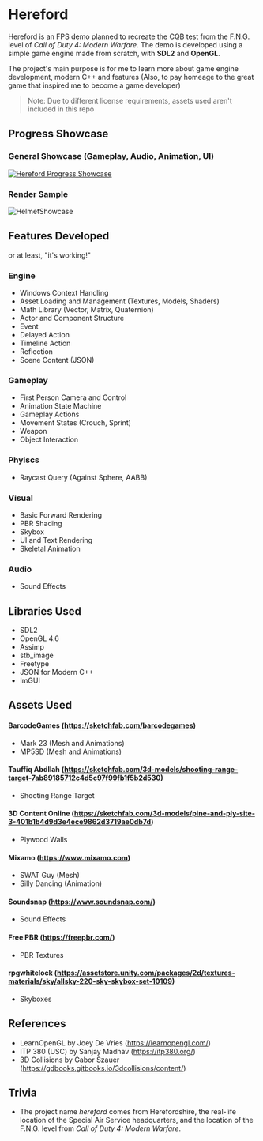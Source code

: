 # Hereford
Hereford is an FPS demo planned to recreate the CQB test from the F.N.G. level of *Call of Duty 4: Modern Warfare*. 
The demo is developed using a simple game engine made from scratch, with **SDL2** and **OpenGL**. 

The project's main purpose is for me to learn more about game engine development, modern C++ and features
(Also, to pay homeage to the great game that inspired me to become a game developer)

>Note: Due to different license requirements, assets used aren't included in this repo

## Progress Showcase
### General Showcase (Gameplay, Audio, Animation, UI)
[![Hereford Progress Showcase](http://img.youtube.com/vi/SV0PGrmKE3c/0.jpg)](https://youtu.be/SV0PGrmKE3c)
### Render Sample
![HelmetShowcase](https://github.com/user-attachments/assets/57863f86-3471-45aa-9e32-ddc32cf1d53d)


## Features Developed
or at least, "it's working!"
### Engine
- Windows Context Handling
- Asset Loading and Management (Textures, Models, Shaders)
- Math Library (Vector, Matrix, Quaternion)
- Actor and Component Structure
- Event
- Delayed Action
- Timeline Action
- Reflection
- Scene Content (JSON)

### Gameplay
- First Person Camera and Control
- Animation State Machine
- Gameplay Actions
- Movement States (Crouch, Sprint)
- Weapon
- Object Interaction

### Phyiscs
- Raycast Query (Against Sphere, AABB)

### Visual
- Basic Forward Rendering
- PBR Shading
- Skybox
- UI and Text Rendering
- Skeletal Animation

### Audio
- Sound Effects

## Libraries Used
- SDL2
- OpenGL 4.6
- Assimp
- stb_image
- Freetype
- JSON for Modern C++
- ImGUI

## Assets Used
#### BarcodeGames (https://sketchfab.com/barcodegames)
- Mark 23 (Mesh and Animations)
- MP5SD (Mesh and Animations)

#### Tauffiq Abdllah (https://sketchfab.com/3d-models/shooting-range-target-7ab89185712c4d5c97f99fb1f5b2d530)
- Shooting Range Target

#### 3D Content Online (https://sketchfab.com/3d-models/pine-and-ply-site-3-401b1b4d9d3e4ece9862d3719ae0db7d)
- Plywood Walls

#### Mixamo (https://www.mixamo.com)
- SWAT Guy (Mesh)
- Silly Dancing (Animation)

#### Soundsnap (https://www.soundsnap.com/)
- Sound Effects

#### Free PBR (https://freepbr.com/)
- PBR Textures

#### rpgwhitelock (https://assetstore.unity.com/packages/2d/textures-materials/sky/allsky-220-sky-skybox-set-10109)
- Skyboxes

## References
- LearnOpenGL by Joey De Vries (https://learnopengl.com/)
- ITP 380 (USC) by Sanjay Madhav (https://itp380.org/)
- 3D Collisions by Gabor Szauer (https://gdbooks.gitbooks.io/3dcollisions/content/)

## Trivia
- The project name *hereford* comes from Herefordshire, the real-life location of the Special Air Service headquarters, and the location of the F.N.G. level from *Call of Duty 4: Modern Warfare*.
